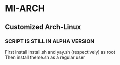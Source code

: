 # MI-ARCH
## Customized Arch-Linux
### SCRIPT IS STILL IN ALPHA VERSION
First install install.sh and yay.sh (respectively) as root  
Then install theme.sh as a regular user
